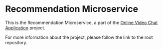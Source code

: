 # Recommendation Microservice

This is the Recommendation Microservice, a part of the [Online Video Chat Application](https://github.com/Gurmigou/course-project-chat-root) project.

For more information about the project, please follow the link to the root repository.
